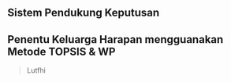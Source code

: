 ## Sistem Pendukung Keputusan

## Penentu Keluarga Harapan mengguanakan Metode **TOPSIS & WP**

> Lutfhi
